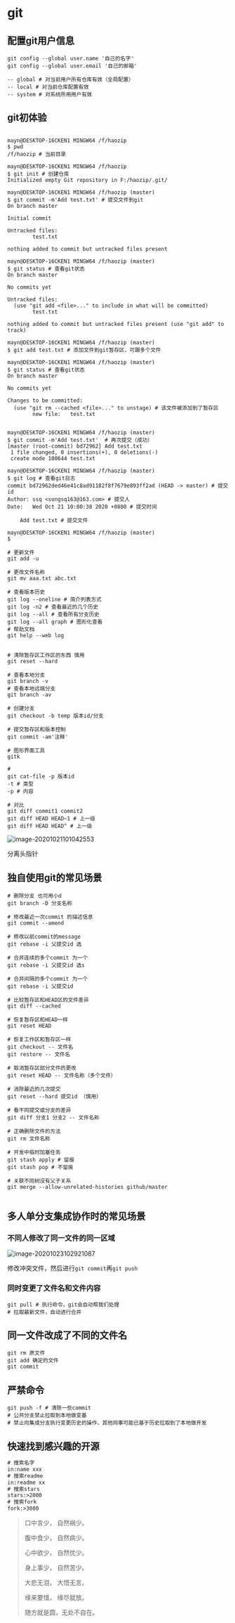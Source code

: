 # git



## 配置git用户信息

```shell
git config --global user.name '自己的名字'
git config --global user.email '自己的邮箱'

-- global # 对当前用户所有仓库有效（全局配置）
-- local # 对当前仓库配置有效
-- system # 对系统所用用户有效
```

## git初体验

```shell

mayn@DESKTOP-16CKEN1 MINGW64 /f/haozip
$ pwd
/f/haozip # 当前目录

mayn@DESKTOP-16CKEN1 MINGW64 /f/haozip
$ git init # 创建仓库
Initialized empty Git repository in F:/haozip/.git/

mayn@DESKTOP-16CKEN1 MINGW64 /f/haozip (master)
$ git commit -m'Add test.txt' # 提交文件到git
On branch master

Initial commit

Untracked files:
        test.txt

nothing added to commit but untracked files present

mayn@DESKTOP-16CKEN1 MINGW64 /f/haozip (master)
$ git status # 查看git状态
On branch master

No commits yet

Untracked files:
  (use "git add <file>..." to include in what will be committed)
        test.txt

nothing added to commit but untracked files present (use "git add" to track)

mayn@DESKTOP-16CKEN1 MINGW64 /f/haozip (master)
$ git add test.txt # 添加文件到git暂存区，可跟多个文件

mayn@DESKTOP-16CKEN1 MINGW64 /f/haozip (master)
$ git status # 查看git状态
On branch master

No commits yet

Changes to be committed:
  (use "git rm --cached <file>..." to unstage) # 该文件被添加到了暂存区
        new file:   test.txt


mayn@DESKTOP-16CKEN1 MINGW64 /f/haozip (master)
$ git commit -m'Add test.txt'  # 再次提交（成功）
[master (root-commit) bd72962] Add test.txt
 1 file changed, 0 insertions(+), 0 deletions(-)
 create mode 100644 test.txt

mayn@DESKTOP-16CKEN1 MINGW64 /f/haozip (master)
$ git log # 查看git日志
commit bd72962ded46e41c8ad91182f8f7679e893ff2ad (HEAD -> master) # 提交id
Author: ssq <songsq163@163.com> # 提交人
Date:   Wed Oct 21 10:00:38 2020 +0800 # 提交时间

    Add test.txt # 提交文件

mayn@DESKTOP-16CKEN1 MINGW64 /f/haozip (master)
$

# 更新文件
git add -u 

# 更改文件名称
git mv aaa.txt abc.txt

# 查看版本历史
git log --oneline # 简介列表方式
git log -n2 # 查看最近的几个历史
git log --all # 查看所有分支历史
git log --all graph # 图形化查看
# 帮助文档
git help --web log


# 清除暂存区工作区的东西 慎用
git reset --hard 

# 查看本地分支
git branch -v
# 查看本地远端分支
git branch -av

# 创建分支
git checkout -b temp 版本id/分支

# 提交暂存区和版本控制
git commit -am'注释'

# 图形界面工具
gitk 

# 
git cat-file -p 版本id
-t # 类型
-p # 内容

# 对比
git diff commit1 commit2
git diff HEAD HEAD~1 # 上一级
git diff HEAD HEAD^ # 上一级
```

![image-20201021101042553](C:\Users\mayn\AppData\Roaming\Typora\typora-user-images\image-20201021101042553.png)

分离头指针



## 独自使用git的常见场景

```shell
# 删除分支 也可用小d
git branch -D 分支名称

# 修改最近一次commit 的描述信息
git commit --amend

# 修改以前commit的message
git rebase -i 父提交id 选

# 合并连续的多个commit 为一个
git rebase -i 父提交id 选s

# 合并间隔的多个commit 为一个
git rebase -i 父提交id

# 比较暂存区和HEAD区的文件差异
git diff --cached

# 恢复暂存区和HEAD一样
git reset HEAD

# 恢复工作区和暂存区一样
git checkout -- 文件名
git restore -- 文件名

# 取消暂存区部分文件的更改
git reset HEAD -- 文件名称（多个文件）

# 消除最近的几次提交
git reset --hard 提交id （慎用）

# 看不同提交或分支的差异
git diff 分支1 分支2 -- 文件名称

# 正确删除文件的方法
git rm 文件名称

# 开发中临时加塞任务
git stash apply # 留痕
git stash pop # 不留痕

# 关联不同树没有父子关系
git merge --allow-unrelated-histories github/master
 
```

## 多人单分支集成协作时的常见场景

### 不同人修改了同一文件的同一区域

![image-20201023102921087](C:\Users\mayn\AppData\Roaming\Typora\typora-user-images\image-20201023102921087.png)

修改冲突文件，然后进行`git commit`再`git push`

### 同时变更了文件名和文件内容

```shell
git pull # 执行命令，git会自动帮我们处理
# 拉取最新文件，自动进行合并
```

## 同一文件改成了不同的文件名

```shell
git rm 原文件
git add 确定的文件
git commit 
```

 

## 严禁命令

```shell
git push -f # 清除一些commit
# 公共分支禁止拉取到本地做变基
# 禁止向集成分支执行变更历史的操作，其他同事可能已基于历史拉取到了本地做开发 
```

## 快速找到感兴趣的开源

```tex
# 搜索名字
in:name xxx
# 搜索readme
in:readme xx
# 搜索stars
stars:>2000
# 搜索fork
fork:>3000
```



> 口中言少， 自然祸少。
>
> 腹中食少， 自然病少。
>
> 心中欲少， 自然忧少。
>
> 身上事少， 自然苦少。
>
> 大悲无泪， 大悟无言。
>
> 缘来要惜， 缘尽就放。
>
> 随方就是圆，无处不自在。











